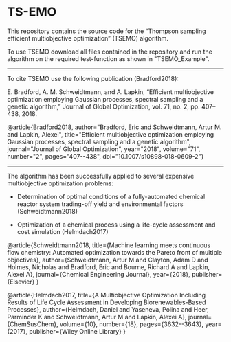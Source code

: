 # TS-EMO
This repository contains the source code for the “Thompson sampling efficient multiobjective optimization” (TSEMO) algorithm. 

To use TSEMO download all files contained in the repository and run the algorithm on the required test-function as shown in "TSEMO_Example".

______________________________________________________________________________________________________________________________
To cite TSEMO use the following publication (Bradford2018):

E. Bradford, A. M. Schweidtmann, and A. Lapkin, “Efficient multiobjective
optimization employing Gaussian processes, spectral sampling
and a genetic algorithm,” Journal of Global Optimization, vol. 71,
no. 2, pp. 407–438, 2018.

@article{Bradford2018,
author="Bradford, Eric
and Schweidtmann, Artur M.
and Lapkin, Alexei",
title="Efficient multiobjective optimization employing Gaussian processes, spectral sampling and a genetic algorithm",
journal="Journal of Global Optimization",
year="2018",
volume="71",
number="2",
pages="407--438",
doi="10.1007/s10898-018-0609-2"}

____________________________________________________________________________________________________________________________
The algorithm has been successfully applied to several expensive multiobjective optimization problems:

- Determination of optimal conditions of a fully-automated chemical reactor system trading-off yield and environmental factors (Schweidtmann2018) 

- Optimization of a chemical process using a life-cycle assessment and cost simulation (Helmdach2017) 

@article{Schweidtmann2018,
  title={Machine learning meets continuous flow chemistry: Automated optimization towards the Pareto front of multiple objectives},
  author={Schweidtmann, Artur M and Clayton, Adam D and Holmes, Nicholas and Bradford, Eric and Bourne, Richard A and Lapkin, Alexei A},
  journal={Chemical Engineering Journal},
  year={2018},
  publisher={Elsevier}
}

@article{Helmdach2017,
  title={A Multiobjective Optimization Including Results of Life Cycle Assessment in Developing Biorenewables-Based Processes},
  author={Helmdach, Daniel and Yaseneva, Polina and Heer, Parminder K and Schweidtmann, Artur M and Lapkin, Alexei A},
  journal={ChemSusChem},
  volume={10},
  number={18},
  pages={3632--3643},
  year={2017},
  publisher={Wiley Online Library}
}
